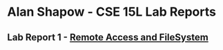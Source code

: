 # Alan Shapow - CSE 15L Lab Reports

## Lab Report 1 - [Remote Access and FileSystem](https://503525.github.io/cse15l-lab-reports/lab1.html)
